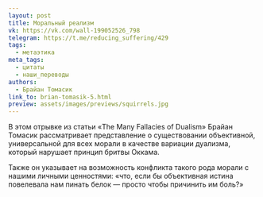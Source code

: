 ```yaml
---
layout: post
title: Моральный реализм
vk: https://vk.com/wall-199052526_798
telegram: https://t.me/reducing_suffering/429
tags:
  - метаэтика
meta_tags:
  - цитаты
  - наши_переводы
authors:
  - Брайан Томасик
link_to: brian-tomasik-5.html
preview: assets/images/previews/squirrels.jpg
---
```

В этом отрывке из статьи «The Many Fallacies of Dualism» Брайан Томасик рассматривает представление о существовании объективной, универсальной для всех морали в качестве вариации дуализма, который нарушает принцип бритвы Оккама.

Также он указывает на возможность конфликта такого рода морали с нашими личными ценностями: «что, если бы объективная истина повелевала нам пинать белок — просто чтобы причинить им боль?»
